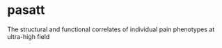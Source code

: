 # pasatt
The structural and functional correlates of individual pain phenotypes at ultra-high field
